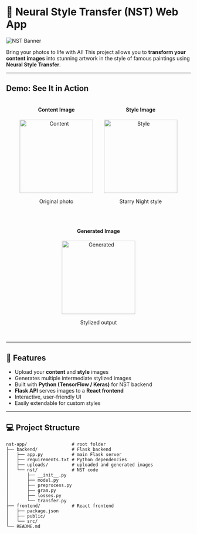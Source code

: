 # 🎨 Neural Style Transfer (NST) Web App

![NST Banner](https://github.com/Iyed0092/StealStyle-webapp/raw/main/assets/demo-images/content.jpg)

Bring your photos to life with AI! This project allows you to **transform your content images** into stunning artwork in the style of famous paintings using **Neural Style Transfer**.  

---

## **Demo: See It in Action**

<div style="display: flex; justify-content: center; gap: 30px; align-items: flex-start; flex-wrap: wrap;">

  <div style="text-align: center;">
    <h4>Content Image</h4>
    <img src="https://github.com/Iyed0092/StealStyle-webapp/raw/main/assets/demo-images/content.jpg" width="200px" alt="Content" />
    <p>Original photo</p>
  </div>

  <div style="text-align: center;">
    <h4>Style Image</h4>
    <img src="https://github.com/Iyed0092/StealStyle-webapp/raw/main/assets/demo-images/style.jpg" width="200px" alt="Style" />
    <p>Starry Night style</p>
  </div>

  <div style="text-align: center;">
    <h4>Generated Image</h4>
    <img src="https://github.com/Iyed0092/StealStyle-webapp/raw/main/assets/demo-images/generated.png" width="200px" alt="Generated" />
    <p>Stylized output</p>
  </div>

</div>

<br/>

---

## **🚀 Features**

- Upload your **content** and **style** images
- Generates multiple intermediate stylized images
- Built with **Python (TensorFlow / Keras)** for NST backend
- **Flask API** serves images to a **React frontend**
- Interactive, user-friendly UI
- Easily extendable for custom styles

---

## **💻 Project Structure**

```text
nst-app/                 # root folder
├── backend/             # Flask backend
│   ├── app.py           # main Flask server
│   ├── requirements.txt # Python dependencies
│   ├── uploads/         # uploaded and generated images
│   └── nst/             # NST code
│       ├── __init__.py
│       ├── model.py
│       ├── preprocess.py
│       ├── gram.py
│       ├── losses.py
│       └── transfer.py
├── frontend/            # React frontend
│   ├── package.json
│   ├── public/
│   └── src/
└── README.md
